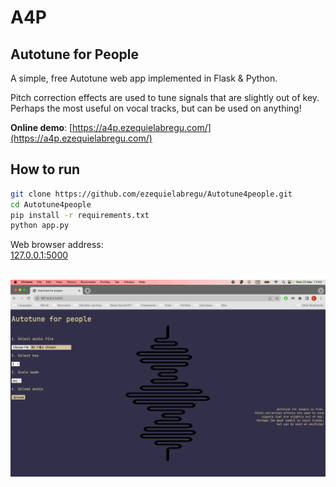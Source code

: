 # A4P

## Autotune for People

A simple, free Autotune web app implemented in Flask &amp; Python.

Pitch correction effects are used to tune signals that are slightly out of key.\
Perhaps the most useful on vocal tracks, but can be used on anything!

**Online demo**:
[https://a4p.ezequielabregu.com/](https://a4p.ezequielabregu.com/)

## How to run

```bash
git clone https://github.com/ezequielabregu/Autotune4people.git
cd Autotune4people
pip install -r requirements.txt
python app.py
```

Web browser address:\
[127.0.0.1:5000](http://127.0.0.1:5000/)

&nbsp;
![Autotune for people in action](/static/autotune4people.gif)
